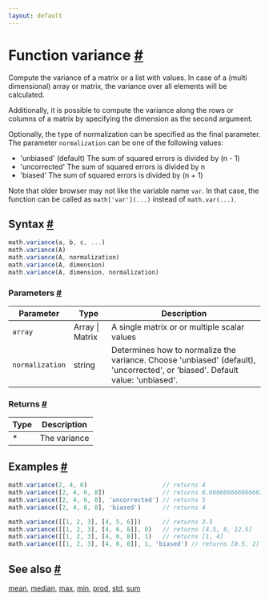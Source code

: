 ```yaml
---
layout: default
---
```


<!-- Note: This file is automatically generated from source code comments. Changes made in this file will be overridden. -->

<h1 id="function-variance">Function variance <a href="#function-variance" title="Permalink">#</a></h1>

Compute the variance of a matrix or a  list with values.
In case of a (multi dimensional) array or matrix, the variance over all
elements will be calculated.

Additionally, it is possible to compute the variance along the rows
or columns of a matrix by specifying the dimension as the second argument.

Optionally, the type of normalization can be specified as the final
parameter. The parameter `normalization` can be one of the following values:

- 'unbiased' (default) The sum of squared errors is divided by (n - 1)
- 'uncorrected'        The sum of squared errors is divided by n
- 'biased'             The sum of squared errors is divided by (n + 1)


Note that older browser may not like the variable name `var`. In that
case, the function can be called as `math['var'](...)` instead of
`math.var(...)`.


<h2 id="syntax">Syntax <a href="#syntax" title="Permalink">#</a></h2>

```js
math.variance(a, b, c, ...)
math.variance(A)
math.variance(A, normalization)
math.variance(A, dimension)
math.variance(A, dimension, normalization)
```

<h3 id="parameters">Parameters <a href="#parameters" title="Permalink">#</a></h3>

Parameter | Type | Description
--------- | ---- | -----------
`array` | Array &#124; Matrix |  A single matrix or or multiple scalar values
`normalization` | string |  Determines how to normalize the variance. Choose 'unbiased' (default), 'uncorrected', or 'biased'. Default value: 'unbiased'.

<h3 id="returns">Returns <a href="#returns" title="Permalink">#</a></h3>

Type | Description
---- | -----------
* | The variance


<h2 id="examples">Examples <a href="#examples" title="Permalink">#</a></h2>

```js
math.variance(2, 4, 6)                     // returns 4
math.variance([2, 4, 6, 8])                // returns 6.666666666666667
math.variance([2, 4, 6, 8], 'uncorrected') // returns 5
math.variance([2, 4, 6, 8], 'biased')      // returns 4

math.variance([[1, 2, 3], [4, 5, 6]])      // returns 3.5
math.variance([[1, 2, 3], [4, 6, 8]], 0)   // returns [4.5, 8, 12.5]
math.variance([[1, 2, 3], [4, 6, 8]], 1)   // returns [1, 4]
math.variance([[1, 2, 3], [4, 6, 8]], 1, 'biased') // returns [0.5, 2]
```


<h2 id="see-also">See also <a href="#see-also" title="Permalink">#</a></h2>

[mean](mean.html),
[median](median.html),
[max](max.html),
[min](min.html),
[prod](prod.html),
[std](std.html),
[sum](sum.html)
